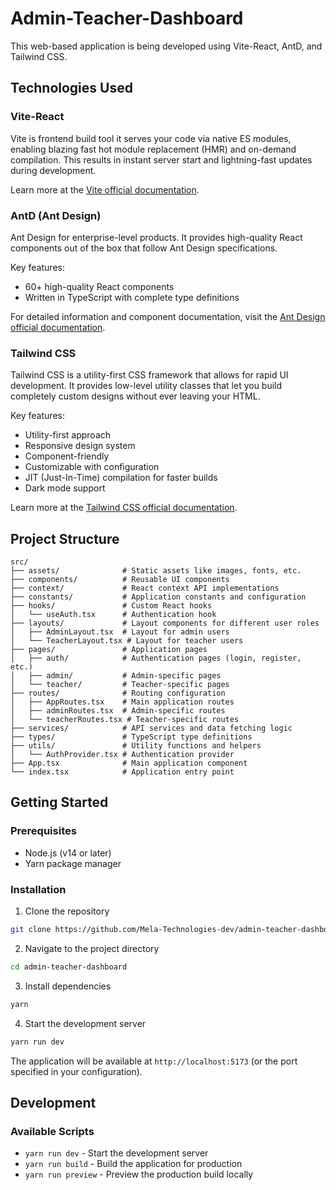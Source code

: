 # Admin-Teacher-Dashboard

This web-based application is being developed using Vite-React, AntD, and Tailwind CSS.

## Technologies Used

### Vite-React

Vite is frontend build tool it serves your code via native ES modules, enabling blazing fast hot module replacement (HMR) and on-demand compilation. This results in instant server start and lightning-fast updates during development.

Learn more at the [Vite official documentation](https://vitejs.dev/guide/).

### AntD (Ant Design)

Ant Design for enterprise-level products. It provides high-quality React components out of the box that follow Ant Design specifications.

Key features:

- 60+ high-quality React components
- Written in TypeScript with complete type definitions

For detailed information and component documentation, visit the [Ant Design official documentation](https://ant.design/docs/react/introduce).

### Tailwind CSS

Tailwind CSS is a utility-first CSS framework that allows for rapid UI development. It provides low-level utility classes that let you build completely custom designs without ever leaving your HTML.

Key features:

- Utility-first approach
- Responsive design system
- Component-friendly
- Customizable with configuration
- JIT (Just-In-Time) compilation for faster builds
- Dark mode support

Learn more at the [Tailwind CSS official documentation](https://tailwindcss.com/docs).

## Project Structure

```
src/
├── assets/              # Static assets like images, fonts, etc.
├── components/          # Reusable UI components
├── context/             # React context API implementations
├── constants/           # Application constants and configuration
├── hooks/               # Custom React hooks
│   └── useAuth.tsx      # Authentication hook
├── layouts/             # Layout components for different user roles
│   ├── AdminLayout.tsx  # Layout for admin users
│   └── TeacherLayout.tsx # Layout for teacher users
├── pages/               # Application pages
│   ├── auth/            # Authentication pages (login, register, etc.)
│   ├── admin/           # Admin-specific pages
│   └── teacher/         # Teacher-specific pages
├── routes/              # Routing configuration
│   ├── AppRoutes.tsx    # Main application routes
│   ├── adminRoutes.tsx  # Admin-specific routes
│   └── teacherRoutes.tsx # Teacher-specific routes
├── services/            # API services and data fetching logic
├── types/               # TypeScript type definitions
├── utils/               # Utility functions and helpers
│   └── AuthProvider.tsx # Authentication provider
├── App.tsx              # Main application component
└── index.tsx            # Application entry point
```

## Getting Started

### Prerequisites

- Node.js (v14 or later)
- Yarn package manager

### Installation

1. Clone the repository

```bash
git clone https://github.com/Mela-Technologies-dev/admin-teacher-dashboard.git
```

2. Navigate to the project directory

```bash
cd admin-teacher-dashboard
```

3. Install dependencies

```bash
yarn
```

4. Start the development server

```bash
yarn run dev
```

The application will be available at `http://localhost:5173` (or the port specified in your configuration).

## Development

### Available Scripts

- `yarn run dev` - Start the development server
- `yarn run build` - Build the application for production
- `yarn run preview` - Preview the production build locally
